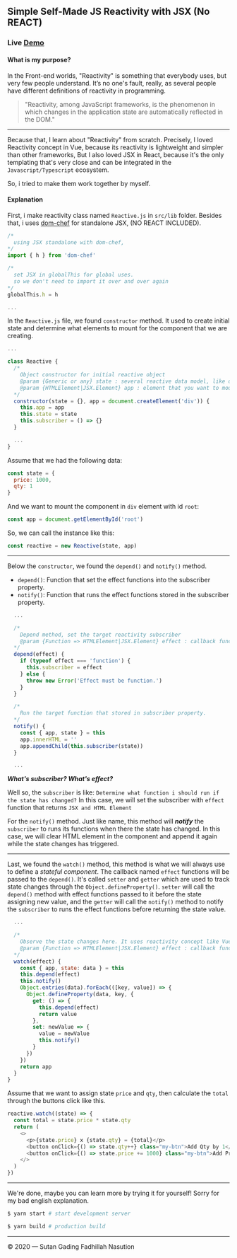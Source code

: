 ## Simple Self-Made JS Reactivity with JSX (No REACT)

### Live [Demo](https://selfmade-reactivity.sutanlab.id)

#### What is my purpose?
In the Front-end worlds, "Reactivity" is something that everybody uses, but very few people understand. It’s no one's fault, really, as several people have different definitions of reactivity in programming.

> "Reactivity, among JavaScript frameworks, is the phenomenon in which changes in the application state are automatically reflected in the DOM."

---

Because that, I learn about "Reactivity" from scratch. Precisely, I loved Reactivity concept in Vue, because its reactivity is lightweight and simpler than other frameworks, But I also loved JSX in React, because it's the only templating that's very close and can be integrated in the `Javascript/Typescript` ecosystem.

So, i tried to make them work together by myself.

#### Explanation
First, i make reactivity class named `Reactive.js` in `src/lib` folder. Besides that, i uses [dom-chef]() for standalone JSX, (NO REACT INCLUDED).

```js
/*
  using JSX standalone with dom-chef,
*/
import { h } from 'dom-chef'

/*
  set JSX in globalThis for global uses.
  so we don't need to import it over and over again
*/
globalThis.h = h

...
```

In the `Reactive.js` file, we found `constructor` method. It used to create initial state and determine what elements to mount for the component that we are creating.
```js
...

class Reactive {
  /*
    Object constructor for initial reactive object
    @param {Generic or any} state : several reactive data model, like data in VueJS or state in ReactJS
    @param {HTMLElement|JSX.Element} app : element that you want to mount
  */
  constructor(state = {}, app = document.createElement('div')) {
    this.app = app
    this.state = state
    this.subscriber = () => {}
  }

  ...
}
```

Assume that we had the following data:
```js
const state = {
  price: 1000,
  qty: 1
}
```

And we want to mount the component in `div` element with id `root`:
```js
const app = document.getElementById('root')
```

So, we can call the instance like this:
```js
const reactive = new Reactive(state, app)
```

---

Below the `constructor`, we found the `depend()` and `notify()` method. 
- `depend()`: Function that set the effect functions into the subscriber property.
- `notify()`: Function that runs the effect functions stored in the subscriber property.

```js
  ...

  /*
    Depend method, set the target reactivity subscriber 
    @param {Function => HTMLElement|JSX.Element} effect : callback function that return HTMLElement or JSX.Element
  */
  depend(effect) {
    if (typeof effect === 'function') {
      this.subscriber = effect
    } else {
      throw new Error('Effect must be function.')
    }
  }

  /*
    Run the target function that stored in subscriber property. 
  */
  notify() {
    const { app, state } = this
    app.innerHTML = ''
    app.appendChild(this.subscriber(state))
  }

  ...
```

***What's subscriber? What's effect?***

Well so, the `subscriber` is like: `Determine what function i should run if the state has changed?` In this case, we will set the subscriber with `effect` function that returns `JSX and HTML Element`

For the `notify()` method. Just like name, this method will ***notify*** the `subscriber` to runs its functions when there the state has changed. In this case, we will clear HTML element in the component and append it again while the state changes has triggered.

---

Last, we found the `watch()` method, this method is what we will always use to define a *stateful component*. The callback named `effect` functions will be passed to the `depend()`. It's called `setter` and `getter` which are used to track state changes through the `Object.defineProperty()`. `setter` will call the `depend()` method with effect functions passed to it before the state assigning new value, and the `getter` will call the `notify()` method to notify the `subscriber` to runs the effect functions before returning the state value.


```js
  ...

  /*
    Observe the state changes here. It uses reactivity concept like VueJS, with Object.defineProperty()
    @param {Function => HTMLElement|JSX.Element} effect : callback function that return HTMLElement or JSX.Element
  */
  watch(effect) {
    const { app, state: data } = this
    this.depend(effect)
    this.notify()
    Object.entries(data).forEach(([key, value]) => {
      Object.defineProperty(data, key, {
        get: () => {
          this.depend(effect)
          return value
        },
        set: newValue => {
          value = newValue
          this.notify()
        }
      })
    })
    return app
  }
}
```

Assume that we want to assign state `price` and `qty`, then calculate the `total` through the buttons click like this.

```js
reactive.watch((state) => {
  const total = state.price * state.qty
  return (
    <>
      <p>{state.price} x {state.qty} = {total}</p>
      <button onClick={() => state.qty++} class="my-btn">Add Qty by 1</button>
      <button onClick={() => state.price += 1000} class="my-btn">Add Price by 1000</button>
    </>
  )
}) 
```

---

We're done, maybe you can learn more by trying it for yourself! Sorry for my bad english explanation.

```bash
$ yarn start # start development server

$ yarn build # production build
```

***

© 2020 — Sutan Gading Fadhillah Nasution
